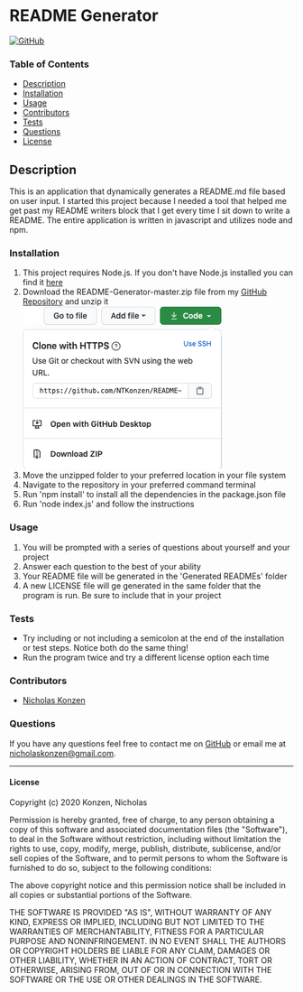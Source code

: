 # README Generator
[![GitHub](https://img.shields.io/github/license/NTKonzen/README-Generator)](#license)

### Table of Contents
* [Description](#description)
* [Installation](#installation)
* [Usage](#usage)
* [Contributors](#contributors) 
* [Tests](#tests)
* [Questions](#questions)
* [License](#license)

## Description ##

This is an application that dynamically generates a README.md file based on user input. I started this project because I needed a tool that helped me get past my README writers block that I get every time I sit down to write a README. The entire application is written in javascript and utilizes node and npm.   

### Installation ###

1. This project requires Node.js. If you don't have Node.js installed you can find it [here](https://nodejs.org/en/download/)
1. Download the README-Generator-master.zip file from my [GitHub Repository](https://github.com/NTKonzen/README-Generator) and unzip it
![Screenshot of Download](./screenshots/download.png)
1. Move the unzipped folder to your preferred location in your file system
1. Navigate to the repository in your preferred command terminal
1. Run 'npm install' to install all the dependencies in the package.json file
1. Run 'node index.js' and follow the instructions 

### Usage

1. You will be prompted with a series of questions about yourself and your project
1. Answer each question to the best of your ability
1. Your README file will be generated in the 'Generated READMEs' folder
1. A new LICENSE file will ge generated in the same folder that the program is run. Be sure to include that in your project

### Tests

* Try including or not including a semicolon at the end of the installation or test steps. Notice both do the same thing!
* Run the program twice and try a different license option each time


### Contributors

* [Nicholas Konzen](https://github.com/NTKonzen)

### Questions
If you have any questions feel free to contact me on [GitHub](https://github.com/NTKonzen) or email me at nicholaskonzen@gmail.com.

---
#### License

Copyright (c) 2020 Konzen, Nicholas

Permission is hereby granted, free of charge, to any person obtaining a copy
of this software and associated documentation files (the "Software"), to deal
in the Software without restriction, including without limitation the rights
to use, copy, modify, merge, publish, distribute, sublicense, and/or sell
copies of the Software, and to permit persons to whom the Software is
furnished to do so, subject to the following conditions:

The above copyright notice and this permission notice shall be included in all
copies or substantial portions of the Software.

THE SOFTWARE IS PROVIDED "AS IS", WITHOUT WARRANTY OF ANY KIND, EXPRESS OR
IMPLIED, INCLUDING BUT NOT LIMITED TO THE WARRANTIES OF MERCHANTABILITY,
FITNESS FOR A PARTICULAR PURPOSE AND NONINFRINGEMENT. IN NO EVENT SHALL THE
AUTHORS OR COPYRIGHT HOLDERS BE LIABLE FOR ANY CLAIM, DAMAGES OR OTHER
LIABILITY, WHETHER IN AN ACTION OF CONTRACT, TORT OR OTHERWISE, ARISING FROM,
OUT OF OR IN CONNECTION WITH THE SOFTWARE OR THE USE OR OTHER DEALINGS IN THE
SOFTWARE.
